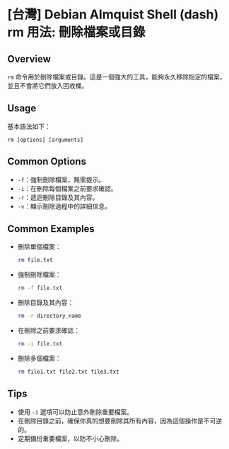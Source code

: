 # [台灣] Debian Almquist Shell (dash) rm 用法: 刪除檔案或目錄

## Overview
`rm` 命令用於刪除檔案或目錄。這是一個強大的工具，能夠永久移除指定的檔案，並且不會將它們放入回收桶。

## Usage
基本語法如下：
```
rm [options] [arguments]
```

## Common Options
- `-f`：強制刪除檔案，無需提示。
- `-i`：在刪除每個檔案之前要求確認。
- `-r`：遞迴刪除目錄及其內容。
- `-v`：顯示刪除過程中的詳細信息。

## Common Examples
- 刪除單個檔案：
  ```bash
  rm file.txt
  ```

- 強制刪除檔案：
  ```bash
  rm -f file.txt
  ```

- 刪除目錄及其內容：
  ```bash
  rm -r directory_name
  ```

- 在刪除之前要求確認：
  ```bash
  rm -i file.txt
  ```

- 刪除多個檔案：
  ```bash
  rm file1.txt file2.txt file3.txt
  ```

## Tips
- 使用 `-i` 選項可以防止意外刪除重要檔案。
- 在刪除目錄之前，確保你真的想要刪除其所有內容，因為這個操作是不可逆的。
- 定期備份重要檔案，以防不小心刪除。